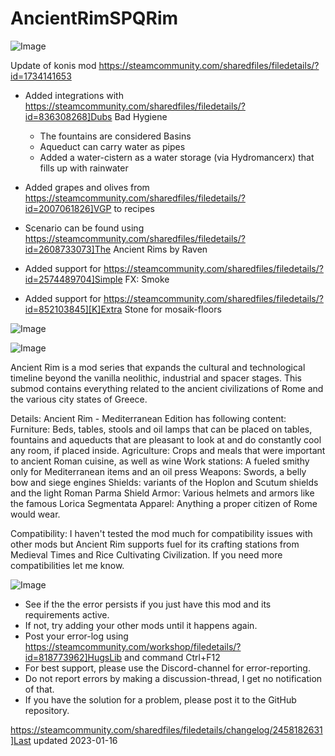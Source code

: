 # AncientRimSPQRim

![Image](https://i.imgur.com/buuPQel.png)

Update of konis mod
https://steamcommunity.com/sharedfiles/filedetails/?id=1734141653

- Added integrations with https://steamcommunity.com/sharedfiles/filedetails/?id=836308268]Dubs Bad Hygiene
  * The fountains are considered Basins
  * Aqueduct can carry water as pipes
  * Added a water-cistern as a water storage (via Hydromancerx) that fills up with rainwater

- Added grapes and olives from https://steamcommunity.com/sharedfiles/filedetails/?id=2007061826]VGP to recipes
- Scenario can be found using https://steamcommunity.com/sharedfiles/filedetails/?id=2608733073]The Ancient Rims by Raven
- Added support for https://steamcommunity.com/sharedfiles/filedetails/?id=2574489704]Simple FX: Smoke
- Added support for https://steamcommunity.com/sharedfiles/filedetails/?id=852103845][K]Extra Stone for mosaik-floors

![Image](https://i.imgur.com/pufA0kM.png)

	
![Image](https://i.imgur.com/Z4GOv8H.png)

Ancient Rim is a mod series that expands the cultural and technological timeline beyond the vanilla neolithic, industrial and spacer stages.
This submod contains everything related to the ancient civilizations of Rome and the various city states of Greece.

Details:
Ancient Rim - Mediterranean Edition has following content:
Furniture: Beds, tables, stools and oil lamps that can be placed on tables, fountains and aqueducts that are pleasant to look at and do constantly cool any room, if placed inside.
Agriculture: Crops and meals that were important to ancient Roman cuisine, as well as wine
Work stations: A fueled smithy only for Mediterranean items and an oil press
Weapons: Swords, a belly bow and siege engines
Shields: variants of the Hoplon and Scutum shields and the light Roman Parma Shield
Armor: Various helmets and armors like the famous Lorica Segmentata
Apparel: Anything a proper citizen of Rome would wear.

Compatibility:
I haven't tested the mod much for compatibility issues with other mods but Ancient Rim supports fuel for its crafting stations from Medieval Times and Rice Cultivating Civilization. If you need more compatibilities let me know.

![Image](https://i.imgur.com/PwoNOj4.png)



-  See if the the error persists if you just have this mod and its requirements active.
-  If not, try adding your other mods until it happens again.
-  Post your error-log using https://steamcommunity.com/workshop/filedetails/?id=818773962]HugsLib and command Ctrl+F12
-  For best support, please use the Discord-channel for error-reporting.
-  Do not report errors by making a discussion-thread, I get no notification of that.
-  If you have the solution for a problem, please post it to the GitHub repository.






https://steamcommunity.com/sharedfiles/filedetails/changelog/2458182631]Last updated 2023-01-16
